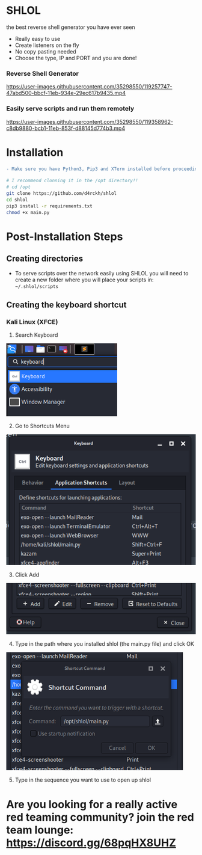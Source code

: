# SHLOL

the best reverse shell generator you have ever seen

- Really easy to use
- Create listeners on the fly
- No copy pasting needed
- Choose the type, IP and PORT and you are done!

### Reverse Shell Generator

https://user-images.githubusercontent.com/35298550/119257747-47abd500-bbcf-11eb-934e-29ec617b9435.mp4

### Easily serve scripts and run them remotely

https://user-images.githubusercontent.com/35298550/119358962-c8db9880-bcb1-11eb-853f-d88145d774b3.mp4

# Installation

```diff
- Make sure you have Python3, Pip3 and XTerm installed before proceeding to the installation process!
```

```bash
# I recommend clonning it in the /opt directory!!
# cd /opt
git clone https://github.com/d4rckh/shlol
cd shlol
pip3 install -r requirements.txt
chmod +x main.py
```

# Post-Installation Steps

## Creating directories

- To serve scripts over the network easily using SHLOL you will need to create a new folder where you will place your scripts in: `~/.shlol/scripts`

## Creating the keyboard shortcut

### Kali Linux (XFCE) 

1. Search Keyboard 

![Step 1](assets/step1.png)

2. Go to Shortcuts Menu 

![Step 2](assets/step2.png)

3. Click Add 

![Step 3](assets/step3.png)

4. Type in the path where you installed shlol (the main.py file) and click OK

![Step 4](assets/step4.png)

5. Type in the sequence you want to use to open up shlol

# Are you looking for a really active red teaming community? join the red team lounge: https://discord.gg/68pqHX8UHZ
